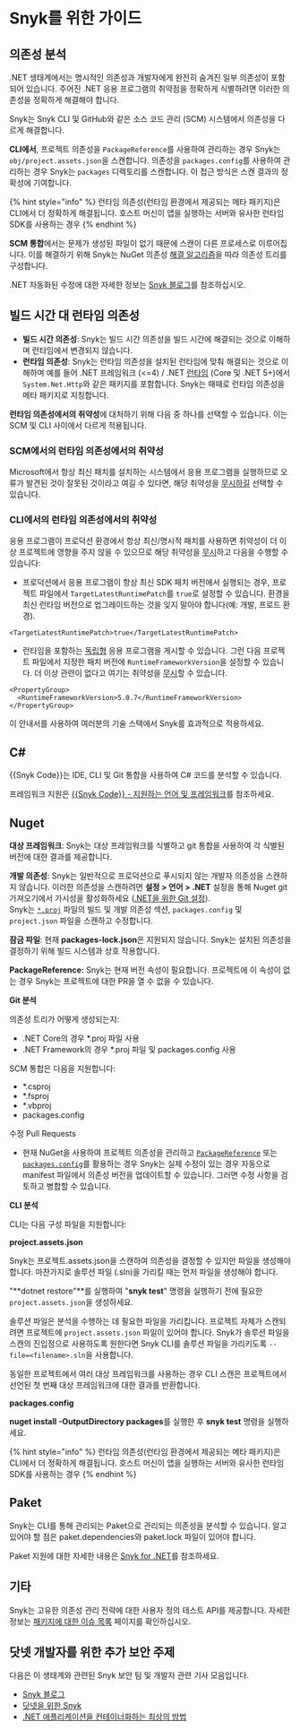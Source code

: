 # Snyk를 위한 가이드

## 의존성 분석

.NET 생태계에서는 명시적인 의존성과 개발자에게 완전히 숨겨진 일부 의존성이 포함되어 있습니다. 주어진 .NET 응용 프로그램의 취약점을 정확하게 식별하려면 이러한 의존성을 정확하게 해결해야 합니다.

Snyk는 Snyk CLI 및 GitHub와 같은 소스 코드 관리 (SCM) 시스템에서 의존성을 다르게 해결합니다.

**CLI에서**, 프로젝트 의존성을 `PackageReference`를 사용하여 관리하는 경우 Snyk는 `obj/project.assets.json`을 스캔합니다. 의존성을 `packages.config`를 사용하여 관리하는 경우 Snyk는 `packages` 디렉토리를 스캔합니다. 이 접근 방식은 스캔 결과의 정확성에 기여합니다.

{% hint style="info" %}
런타임 의존성(런타임 환경에서 제공되는 메타 패키지)은 CLI에서 더 정확하게 해결됩니다. 호스트 머신이 앱을 실행하는 서버와 유사한 런타임 SDK를 사용하는 경우
{% endhint %}

**SCM 통합**에서는 문제가 생성된 파일이 없기 때문에 스캔이 다른 프로세스로 이루어집니다. 이를 해결하기 위해 Snyk는 NuGet 의존성 [해결 알고리즘](https://docs.microsoft.com/en-us/nuget/concepts/dependency-resolution)을 따라 의존성 트리를 구성합니다.

.NET 자동화된 수정에 대한 자세한 정보는 [Snyk 블로그](https://snyk.io/blog/automated-vulnerability-fixes-dot-net-dependencies)를 참조하십시오.

## 빌드 시간 대 런타임 의존성

* **빌드 시간 의존성**: Snyk는 빌드 시간 의존성을 빌드 시간에 해결되는 것으로 이해하며 런타임에서 변경되지 않습니다.
* **런타임 의존성**: Snyk는 런타임 의존성을 설치된 런타임에 맞춰 해결되는 것으로 이해하며 예를 들어 .NET 프레임워크 (<=4) / .NET [런타임](https://docs.microsoft.com/en-us/dotnet/core/versions/selection?WT.mc_id=DOP-MVP-5001511&) (Core 및 .NET 5+)에서 `System.Net.Http`와 같은 패키지를 포함합니다. Snyk는 때때로 런타임 의존성을 메타 패키지로 지칭합니다.

**런타임 의존성에서의 취약성**에 대처하기 위해 다음 중 하나를 선택할 수 있습니다. 이는 SCM 및 CLI 사이에서 다르게 적용됩니다.

### **SCM에서의 런타임 의존성에서의 취약성**

Microsoft에서 항상 최신 패치를 설치하는 시스템에서 응용 프로그램을 실행하므로 오류가 발견된 것이 잘못된 것이라고 여길 수 있다면, 해당 취약성을 [무시하길](../../manage-risk/prioritize-issues-for-fixing/ignore-issues/) 선택할 수 있습니다.

### **CLI에서의 런타임 의존성에서의 취약성**

응용 프로그램이 프로덕션 환경에서 항상 최신/명시적 패치를 사용하면 취약성이 더 이상 프로젝트에 영향을 주지 않을 수 있으므로 해당 취약성을 [무시](../../manage-risk/prioritize-issues-for-fixing/ignore-issues/)하고 다음을 수행할 수 있습니다:

* 프로덕션에서 응용 프로그램이 항상 최신 SDK 패치 버전에서 실행되는 경우, 프로젝트 파일에서 `TargetLatestRuntimePatch`를 `true`로 설정할 수 있습니다. 환경을 최신 런타임 버전으로 업그레이드하는 것을 잊지 말아야 합니다(예: 개발, 프로드 환경).

```
<TargetLatestRuntimePatch>true</TargetLatestRuntimePatch>
```

* 런타임을 포함하는 [독립형](https://docs.microsoft.com/en-us/dotnet/core/deploying/#publish-self-contained) 응용 프로그램을 게시할 수 있습니다. 그런 다음 프로젝트 파일에서 지정한 패치 버전에 `RuntimeFrameworkVersion`을 설정할 수 있습니다. 더 이상 관련이 없다고 여기는 취약성을 [무시](../../snyk-cli/scan-and-maintain-projects-using-the-cli/ignore-vulnerabilities-using-the-snyk-cli.md)할 수 있습니다.

```
<PropertyGroup>
  <RuntimeFrameworkVersion>5.0.7</RuntimeFrameworkVersion>
</PropertyGroup>
```

이 안내서를 사용하여 여러분의 기술 스택에서 Snyk를 효과적으로 적용하세요.

## C\#

{{Snyk Code}}는 IDE, CLI 및 Git 통합을 사용하여 C# 코드를 분석할 수 있습니다.&#x20;

프레임워크 지원은 [{{Snyk Code}} - 지원하는 언어 및 프레임워크](../)를 참조하세요.

## Nuget

**대상 프레임워크**: Snyk는 대상 프레임워크를 식별하고 git 통합을 사용하여 각 식별된 버전에 대한 결과를 제공합니다.

**개발 의존성**: Snyk는 일반적으로 프로덕션으로 푸시되지 않는 개발자 의존성을 스캔하지 않습니다. 이러한 의존성을 스캔하려면 **설정 > 언어 > .NET** 설정을 통해 Nuget git 가져오기에서 가시성을 활성화하세요 ([.NET을 위한 Git 설정](./#git-settings-for-.net)).\
Snyk는 [`*.proj`](#user-content-fn-1) 파일의 빌드 및 개발 의존성 섹션, `packages.config` 및 `project.json` 파일을 스캔하고 수정합니다.

**잠금 파일**: 현재 **packages-lock.json**은 지원되지 않습니다. Snyk는 설치된 의존성을 결정하기 위해 빌드 시스템과 상호 작용합니다.

**PackageReference:** Snyk는 현재 버전 속성이 필요합니다. 프로젝트에 이 속성이 없는 경우 Snyk는 프로젝트에 대한 PR을 열 수 없을 수 있습니다.

**Git 분석**

의존성 트리가 어떻게 생성되는지:

* .NET Core의 경우 \*.proj 파일 사용
* .NET Framework의 경우 \*.proj 파일 및 packages.config 사용

SCM 통합은 다음을 지원합니다:&#x20;

* \*.csproj&#x20;
* \*.fsproj
* \*.vbproj
* packages.config

수정 Pull Requests

* 현재 NuGet을 사용하여 프로젝트 의존성을 관리하고 [`PackageReference`](https://docs.microsoft.com/en-us/nuget/consume-packages/package-references-in-project-files) 또는 [`packages.config`](https://docs.microsoft.com/en-us/nuget/reference/packages-config)를 활용하는 경우 Snyk는 실제 수정이 있는 경우 자동으로 manifest 파일에서 의존성 버전을 업데이트할 수 있습니다. 그러면 수정 사항을 검토하고 병합할 수 있습니다.

**CLI 분석**

CLI는 다음 구성 파일을 지원합니다:

**project.assets.json**

Snyk는 프로젝트.assets.json을 스캔하여 의존성을 결정할 수 있지만 파일을 생성해야 합니다. 마찬가지로 솔루션 파일 (.sln)을 가리킬 때는 먼저 파일을 생성해야 합니다.

"**dotnet restore"**를 실행하여 "**snyk test**" 명령을 실행하기 전에 필요한 `project.assets.json`을 생성하세요.

솔루션 파일은 분석을 수행하는 데 필요한 파일을 가리킵니다. 프로젝트 자체가 스캔되려면 프로젝트에 `project.assets.json` 파일이 있어야 합니다. Snyk가 솔루션 파일을 스캔의 진입점으로 사용하도록 원한다면 Snyk CLI를 솔루션 파일을 가리키도록 `--file=<filename>.sln`을 사용합니다.

동일한 프로젝트에서 여러 대상 프레임워크를 사용하는 경우 CLI 스캔은 프로젝트에서 선언된 첫 번째 대상 프레임워크에 대한 결과를 반환합니다.

**packages.config**

**nuget install -OutputDirectory packages**를 실행한 후 **snyk test** 명령을 실행하세요.

{% hint style="info" %}
런타임 의존성(런타임 환경에서 제공되는 메타 패키지)은 CLI에서 더 정확하게 해결됩니다. 호스트 머신이 앱을 실행하는 서버와 유사한 런타임 SDK를 사용하는 경우
{% endhint %}

## Paket

Snyk는 CLI를 통해 관리되는 Paket으로 관리되는 의존성을 분석할 수 있습니다. 알고 있어야 할 점은 paket.dependencies와 paket.lock 파일이 있어야 합니다.

Paket 지원에 대한 자세한 내용은 [Snyk for .NET](./)를 참조하세요.

## 기타

Snyk는 고유한 의존성 관리 전략에 대한 사용자 정의 테스트 API를 제공합니다. 자세한 정보는 [패키지에 대한 이슈 목록](https://apidocs.snyk.io/?version=2022-11-14#get-/orgs/-org_id-/packages/-purl-/issues) 페이지를 확인하십시오.

## 닷넷 개발자를 위한 추가 보안 주제

다음은 이 생태계와 관련된 Snyk 보안 팀 및 개발자 관련 기사 모음입니다.&#x20;

* [Snyk 블로그](https://snyk.io/blog/)
* [닷넷을 위한 Snyk](./)
* [.NET 애플리케이션을 컨테이너화하는 최상의 방법](https://snyk.io/blog/best-practices-for-containerizing-net-applications/)​